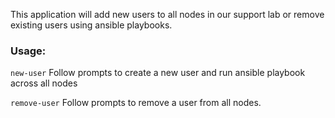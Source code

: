 This application will add new users to all nodes in our support lab or remove existing users using ansible playbooks.

### Usage:
```new-user```
Follow prompts to create a new user and run ansible playbook across all nodes

```remove-user```
Follow prompts to remove a user from all nodes.

